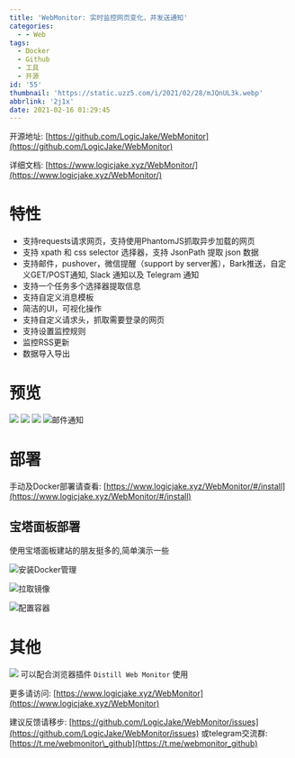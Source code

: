 ```yaml
---
title: 'WebMonitor: 实时监控网页变化，并发送通知'
categories:
  - - Web
tags:
  - Docker
  - Github
  - 工具
  - 开源
id: '55'
thumbnail: 'https://static.uzz5.com/i/2021/02/28/mJQnUL3k.webp'
abbrlink: '2j1x'
date: 2021-02-16 01:29:45
---
```



开源地址: [https://github.com/LogicJake/WebMonitor](https://github.com/LogicJake/WebMonitor) 

详细文档: [https://www.logicjake.xyz/WebMonitor/](https://www.logicjake.xyz/WebMonitor/)

# 特性

*   支持requests请求网页，支持使用PhantomJS抓取异步加载的网页
*   支持 xpath 和 css selector 选择器，支持 JsonPath 提取 json 数据
*   支持邮件，pushover，微信提醒（support by server酱），Bark推送，自定义GET/POST通知, Slack 通知以及 Telegram 通知
*   支持一个任务多个选择器提取信息
*   支持自定义消息模板
*   简洁的UI，可视化操作
*   支持自定义请求头，抓取需要登录的网页
*   支持设置监控规则
*   监控RSS更新
*   数据导入导出

# 预览

![](https://static.uzz5.com/i/2021/02/28/zW89yKWS.webp) ![](https://static.uzz5.com/i/2021/02/28/zJvCVFEt.webp) ![](https://static.uzz5.com/i/2021/02/28/P38Rb6Be.webp) ![邮件通知](https://static.uzz5.com/i/2021/02/28/7wvrhlqW.webp "邮件通知")

# 部署

手动及Docker部署请查看: [https://www.logicjake.xyz/WebMonitor/#/install](https://www.logicjake.xyz/WebMonitor/#/install)

## 宝塔面板部署

使用宝塔面板建站的朋友挺多的,简单演示一些 

![](https://static.uzz5.com/i/2021/02/28/pOckr8hU.webp )安装Docker管理 

![](https://static.uzz5.com/i/2021/02/28/rVQ4UhX0.webp )拉取镜像 

![](https://static.uzz5.com/i/2021/02/28/RukmYF1i.webp )配置容器

# 其他

![](https://static.uzz5.com/i/2021/02/28/Oci1dADp.webp ) 可以配合浏览器插件 `Distill Web Monitor` 使用 

更多请访问: [https://www.logicjake.xyz/WebMonitor](https://www.logicjake.xyz/WebMonitor) 

建议反馈请移步: [https://github.com/LogicJake/WebMonitor/issues](https://github.com/LogicJake/WebMonitor/issues) 或telegram交流群: [https://t.me/webmonitor\_github](https://t.me/webmonitor_github)